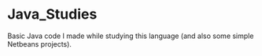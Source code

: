 # Java_Studies
Basic Java code I made while studying this language (and also some simple Netbeans projects).
